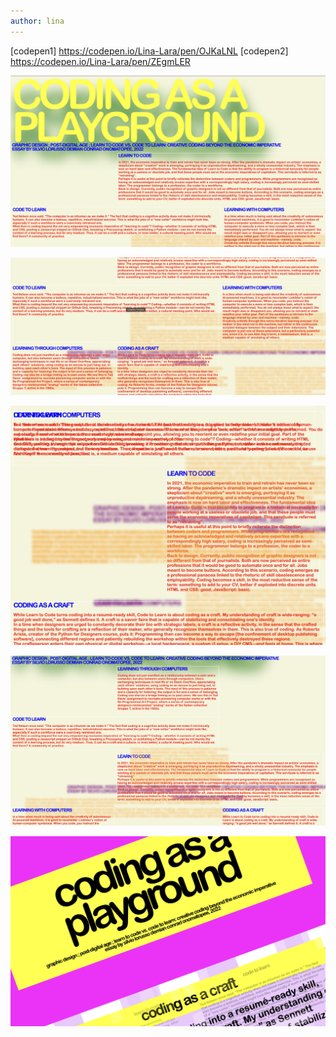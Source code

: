 ```yaml
---
author: lina 
---
```


[codepen1] https://codepen.io/Lina-Lara/pen/OJKaLNL
[codepen2] https://codepen.io/Lina-Lara/pen/ZEgmLER

![grid 1](https://github.com/aaralanil/submi/blob/main/Screenshot%202024-11-08%20at%2001.11.47.png?raw=true)

![grid1.1](https://github.com/aaralanil/submi/blob/main/Screenshot%202024-11-08%20at%2001.12.29.png?raw=true)

![grid1.2](https://github.com/aaralanil/submi/blob/main/Screenshot%202024-11-08%20at%2001.34.45.png?raw=true)

![grid1.3](https://github.com/aaralanil/submi/blob/main/Screenshot%202024-11-08%20at%2001.38.32.png?raw=true)

![grid2](https://github.com/aaralanil/submi/blob/main/Screenshot%202024-11-08%20at%2015.22.29.png?raw=true)


